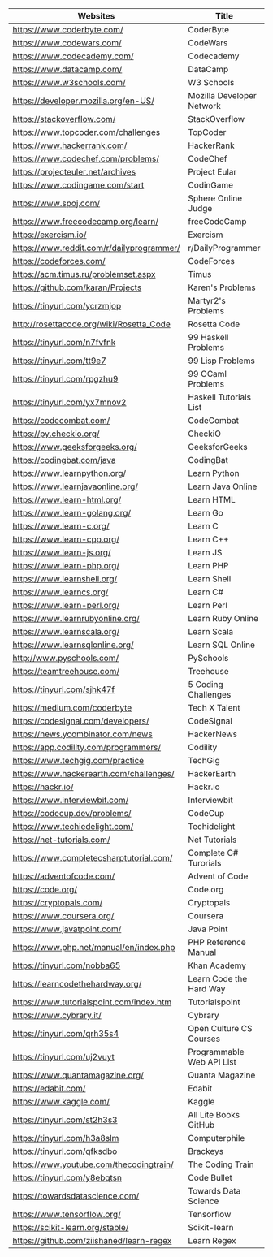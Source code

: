 |Websites                                   |Title                    |
|-------------------------------------------|-------------------------|
|https://www.coderbyte.com/                 |CoderByte                |
|https://www.codewars.com/                  |CodeWars                 |
|https://www.codecademy.com/                |Codecademy               |
|https://www.datacamp.com/                  |DataCamp                 |
|https://www.w3schools.com/                 |W3 Schools               |
|https://developer.mozilla.org/en-US/       |Mozilla Developer Network|
|https://stackoverflow.com/                 |StackOverflow            |
|https://www.topcoder.com/challenges        |TopCoder                 |
|https://www.hackerrank.com/                |HackerRank               |
|https://www.codechef.com/problems/         |CodeChef                 |
|https://projecteuler.net/archives          |Project Eular            |
|https://www.codingame.com/start            |CodinGame                |
|https://www.spoj.com/                      |Sphere Online Judge      |
|https://www.freecodecamp.org/learn/        |freeCodeCamp             |
|https://exercism.io/                       |Exercism                 |
|https://www.reddit.com/r/dailyprogrammer/  |r/DailyProgrammer        |
|https://codeforces.com/                    |CodeForces               |
|https://acm.timus.ru/problemset.aspx       |Timus                    |
|https://github.com/karan/Projects          |Karen's Problems         |
|https://tinyurl.com/ycrzmjop               |Martyr2's Problems       |
|http://rosettacode.org/wiki/Rosetta_Code   |Rosetta Code             |
|https://tinyurl.com/n7fvfnk                |99 Haskell Problems      |
|https://tinyurl.com/tt9e7                  |99 Lisp Problems         |
|https://tinyurl.com/rpgzhu9                |99 OCaml Problems        |
|https://tinyurl.com/yx7mnov2               |Haskell Tutorials List   |
|https://codecombat.com/                    |CodeCombat               |
|https://py.checkio.org/                    |CheckiO                  |
|https://www.geeksforgeeks.org/             |GeeksforGeeks            |
|https://codingbat.com/java                 |CodingBat                |
|https://www.learnpython.org/               |Learn Python             |
|https://www.learnjavaonline.org/           |Learn Java Online        |
|https://www.learn-html.org/                |Learn HTML               |
|https://www.learn-golang.org/              |Learn Go                 |
|https://www.learn-c.org/                   |Learn C                  |
|https://www.learn-cpp.org/                 |Learn C++                |
|https://www.learn-js.org/                  |Learn JS                 |
|https://www.learn-php.org/                 |Learn PHP                |
|https://www.learnshell.org/                |Learn Shell              |
|https://www.learncs.org/                   |Learn C#                 |
|https://www.learn-perl.org/                |Learn Perl               |
|https://www.learnrubyonline.org/           |Learn Ruby Online        |
|https://www.learnscala.org/                |Learn Scala              |
|https://www.learnsqlonline.org/            |Learn SQL Online         |
|http://www.pyschools.com/                  |PySchools                |
|https://teamtreehouse.com/                 |Treehouse                |
|https://tinyurl.com/sjhk47f                |5 Coding Challenges      |
|https://medium.com/coderbyte               |Tech X Talent            |
|https://codesignal.com/developers/         |CodeSignal               |
|https://news.ycombinator.com/news          |HackerNews               |
|https://app.codility.com/programmers/      |Codility                 |
|https://www.techgig.com/practice           |TechGig                  |
|https://www.hackerearth.com/challenges/    |HackerEarth              |
|https://hackr.io/                          |Hackr.io                 |
|https://www.interviewbit.com/              |Interviewbit             |
|https://codecup.dev/problems/              |CodeCup                  |
|https://www.techiedelight.com/             |Techidelight             	|
|https://net-tutorials.com/                 |Net Tutorials            	|
|https://www.completecsharptutorial.com/    |Complete C# Turorials    	|
|https://adventofcode.com/                  |Advent of Code           	|
|https://code.org/                          |Code.org                 	|
|https://cryptopals.com/                    |Cryptopals               	|
|https://www.coursera.org/                  |Coursera                 	|
|https://www.javatpoint.com/                |Java Point               	|
|https://www.php.net/manual/en/index.php    |PHP Reference Manual     	|
|https://tinyurl.com/nobba65                |Khan Academy             	|
|https://learncodethehardway.org/           |Learn Code the Hard Way  	|
|https://www.tutorialspoint.com/index.htm   |Tutorialspoint           	|
|https://www.cybrary.it/                    |Cybrary                  	|
|https://tinyurl.com/qrh35s4                |Open Culture CS Courses  	|
|https://tinyurl.com/uj2vuyt                |Programmable Web API List	|
|https://www.quantamagazine.org/            |Quanta Magazine          	|
|https://edabit.com/                        |Edabit                   	|
|https://www.kaggle.com/                    |Kaggle                   	|
|https://tinyurl.com/st2h3s3                |All Lite Books GitHub    	|
|https://tinyurl.com/h3a8slm                |Computerphile            	|
|https://tinyurl.com/qfksdbo                |Brackeys                 	|
|https://www.youtube.com/thecodingtrain/    |The Coding Train         	|
|https://tinyurl.com/y8ebqtsn               |Code Bullet              	|
|https://towardsdatascience.com/            |Towards Data Science     	|
|https://www.tensorflow.org/                |Tensorflow               	|
|https://scikit-learn.org/stable/           |Scikit-learn             	|
|https://github.com/ziishaned/learn-regex   |Learn Regex				|
